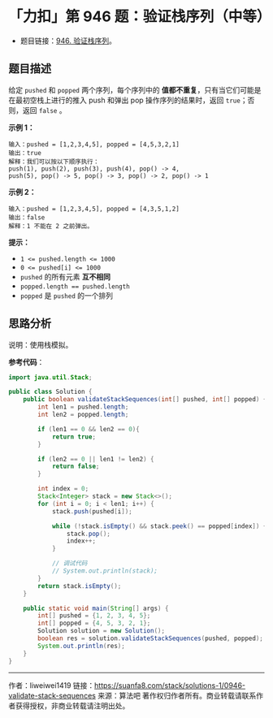 # 「力扣」第 946 题：验证栈序列（中等）

- 题目链接：[946. 验证栈序列](https://leetcode-cn.com/problems/validate-stack-sequences)。

## 题目描述

给定 `pushed` 和 `popped` 两个序列，每个序列中的 **值都不重复**，只有当它们可能是在最初空栈上进行的推入 push 和弹出 pop 操作序列的结果时，返回 `true`；否则，返回 `false` 。

**示例 1：**

```
输入：pushed = [1,2,3,4,5], popped = [4,5,3,2,1]
输出：true
解释：我们可以按以下顺序执行：
push(1), push(2), push(3), push(4), pop() -> 4,
push(5), pop() -> 5, pop() -> 3, pop() -> 2, pop() -> 1
```

**示例 2：**

```
输入：pushed = [1,2,3,4,5], popped = [4,3,5,1,2]
输出：false
解释：1 不能在 2 之前弹出。
```

**提示：**

- `1 <= pushed.length <= 1000`
- `0 <= pushed[i] <= 1000`
- `pushed` 的所有元素 **互不相同**
- `popped.length == pushed.length`
- `popped` 是 `pushed` 的一个排列

## 思路分析

说明：使用栈模拟。

**参考代码**：

```java
import java.util.Stack;

public class Solution {
    public boolean validateStackSequences(int[] pushed, int[] popped) {
        int len1 = pushed.length;
        int len2 = popped.length;

        if (len1 == 0 && len2 == 0){
            return true;
        }

        if (len2 == 0 || len1 != len2) {
            return false;
        }

        int index = 0;
        Stack<Integer> stack = new Stack<>();
        for (int i = 0; i < len1; i++) {
            stack.push(pushed[i]);

            while (!stack.isEmpty() && stack.peek() == popped[index]) {
                stack.pop();
                index++;
            }

            // 调试代码
            // System.out.println(stack);
        }
        return stack.isEmpty();
    }

    public static void main(String[] args) {
        int[] pushed = {1, 2, 3, 4, 5};
        int[] popped = {4, 5, 3, 2, 1};
        Solution solution = new Solution();
        boolean res = solution.validateStackSequences(pushed, popped);
        System.out.println(res);
    }
}
```



---

作者：liweiwei1419
链接：https://suanfa8.com/stack/solutions-1/0946-validate-stack-sequences
来源：算法吧
著作权归作者所有。商业转载请联系作者获得授权，非商业转载请注明出处。